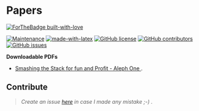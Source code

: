 # Papers

[![ForTheBadge built-with-love](http://ForTheBadge.com/images/badges/built-with-love.svg)](https://GitHub.com/vjex/)


[![Maintenance](https://img.shields.io/badge/Maintained%3F-yes-green.svg)](https://GitHub.com/vjex/papers/graphs/commit-activity)  [![made-with-latex](https://img.shields.io/badge/Made%20with-LaTeX-1f425f.svg)](https://www.latex-project.org/)
[![GitHub license](https://img.shields.io/github/license/Naereen/StrapDown.js.svg)](https://github.com/Naereen/StrapDown.js/blob/master/LICENSE)  [![GitHub contributors](https://img.shields.io/github/contributors/Naereen/StrapDown.js.svg)](https://GitHub.com/vjex/papers/graphs/contributors/) [![GitHub issues](https://img.shields.io/github/issues/Naereen/StrapDown.js.svg)](https://GitHub.com/vjex/papers/issues/)



**Downloadable PDFs**

- [Smashing the Stack for fun and Profit - Aleph One ](https://avicoder.me/papers/pdf/smashthestack.pdf).


## Contribute

> *Create an issue [here](https://github.com/vjex/papers/issues) in case I made any mistake ;-) .*
